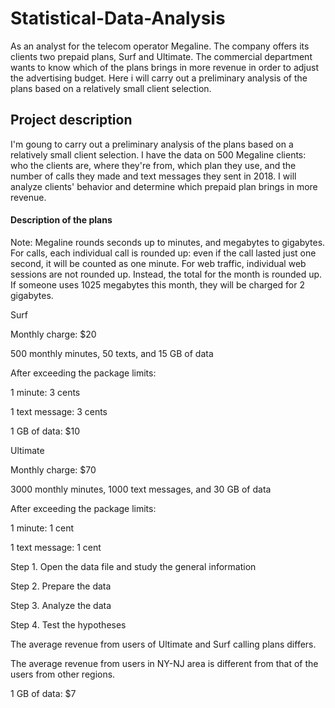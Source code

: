 # Statistical-Data-Analysis
As an analyst for the telecom operator Megaline. The company offers its clients two prepaid plans, Surf and Ultimate. The commercial department wants to know which of the plans brings in more revenue in order to adjust the advertising budget. Here i will carry out a preliminary analysis of the plans based on a relatively small client selection. 

## Project description
I'm goung to carry out a preliminary analysis of the plans based on a relatively small client selection. I have the data on 500 Megaline clients: who the clients are, where they're from, which plan they use, and the number of calls they made and text messages they sent in 2018. I will analyze clients' behavior and determine which prepaid plan brings in more revenue. 
#### Description of the plans

Note: Megaline rounds seconds up to minutes, and megabytes to gigabytes. For calls, each individual call is rounded up: even if the call lasted just one second, it will be counted as one minute. For web traffic, individual web sessions are not rounded up. Instead, the total for the month is rounded up. If someone uses 1025 megabytes this month, they will be charged for 2 gigabytes.

Surf

Monthly charge: $20

500 monthly minutes, 50 texts, and 15 GB of data

After exceeding the package limits:

1 minute: 3 cents

1 text message: 3 cents

1 GB of data: $10

Ultimate

Monthly charge: $70

3000 monthly minutes, 1000 text messages, and 30 GB of data

After exceeding the package limits:

1 minute: 1 cent

1 text message: 1 cent

Step 1. Open the data file and study the general information

Step 2. Prepare the data

Step 3. Analyze the data

Step 4. Test the hypotheses

The average revenue from users of Ultimate and Surf calling plans differs.

The average revenue from users in NY-NJ area is different from that of the users from other regions.


1 GB of data: $7
